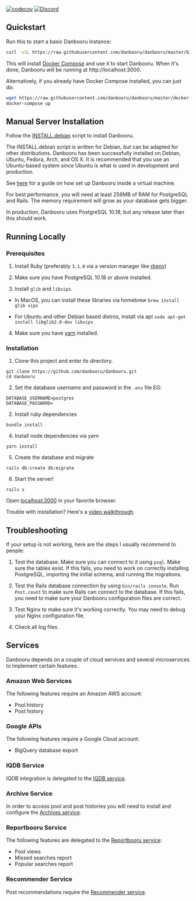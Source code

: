 [![codecov](https://codecov.io/gh/danbooru/danbooru/branch/master/graph/badge.svg)](https://codecov.io/gh/danbooru/danbooru) [![Discord](https://img.shields.io/discord/310432830138089472?label=Discord)](https://discord.gg/eSVKkUF)

## Quickstart

Run this to start a basic Danbooru instance:

```sh
curl -sSL https://raw.githubusercontent.com/danbooru/danbooru/master/bin/danbooru | sh
```

This will install [Docker Compose](https://docs.docker.com/compose/) and use it
to start Danbooru. When it's done, Danbooru will be running at http://localhost:3000.

Alternatively, if you already have Docker Compose installed, you can just do:

```sh
wget https://raw.githubusercontent.com/danbooru/danbooru/master/docker-compose.yaml
docker-compose up
```

## Manual Server Installation

Follow the [INSTALL.debian](INSTALL.debian) script to install Danbooru.

The INSTALL.debian script is written for Debian, but can be adapted for other
distributions. Danbooru has been successfully installed on Debian, Ubuntu,
Fedora, Arch, and OS X. It is recommended that you use an Ubuntu-based system
since Ubuntu is what is used in development and production.

See [here](https://github.com/danbooru/danbooru/wiki/Ubuntu-Installation-Help-Guide)
for a guide on how set up Danbooru inside a virtual machine.

For best performance, you will need at least 256MB of RAM for PostgreSQL and
Rails. The memory requirement will grow as your database gets bigger.

In production, Danbooru uses PostgreSQL 10.18, but any release later than this should work.

## Running Locally

### Prerequisites

1) Install Ruby (preferably `3.1.0` via a version manager like [rbenv](https://github.com/rbenv/rbenv))

2) Make sure you have PostgreSQL 10.18 or above installed.

3) Install `glib` and `libvips`.

  * In MacOS, you can install these libraries via homebrew `brew install glib vips`

  * For Ubuntu and other Debian based distros, install via apt `sudo apt-get install libglib2.0-dev libvips`

4) Make sure you have [yarn](https://classic.yarnpkg.com/lang/en/docs/install) installed.

### Installation

1) Clone this project and enter its directory.

```shell
git clone https://github.com/danbooru/danbooru.git
cd danbooru
```

2) Set the database username and password in the `.env` file EG:

```
DATABASE_USERNAME=postgres
DATABASE_PASSWORD=
```

2) Install ruby dependencies

```shell
bundle install
```

4) Install node dependencies via yarn

```shell
yarn install
```

5) Create the database and migrate

```shell
rails db:create db:migrate
```

6) Start the server!

```shell
rails s
```

Open [localhost:3000](http://localhost:3000) in your favorite browser.

Trouble with installation? Here's a [video walkthrough](https://replayable.io/replay/6399b61d300ffb0063c3b95c/?share=LYxvXUDxJaUcL4DTCkwdg).

## Troubleshooting

If your setup is not working, here are the steps I usually recommend to people:

1) Test the database. Make sure you can connect to it using `psql`. Make
sure the tables exist. If this fails, you need to work on correctly
installing PostgreSQL, importing the initial schema, and running the
migrations.

2) Test the Rails database connection by using `bin/rails console`. Run
`Post.count` to make sure Rails can connect to the database. If this
fails, you need to make sure your Danbooru configuration files are
correct.

3) Test Nginx to make sure it's working correctly.  You may need to
debug your Nginx configuration file.

4) Check all log files.

## Services

Danbooru depends on a couple of cloud services and several microservices to
implement certain features.

### Amazon Web Services

The following features require an Amazon AWS account:

* Pool history
* Post history

### Google APIs

The following features require a Google Cloud account:

* BigQuery database export

### IQDB Service

IQDB integration is delegated to the [IQDB service](https://github.com/danbooru/iqdb).

### Archive Service

In order to access pool and post histories you will need to install and
configure the [Archives service](https://github.com/danbooru/archives).

### Reportbooru Service

The following features are delegated to the [Reportbooru service](https://github.com/danbooru/reportbooru):

* Post views
* Missed searches report
* Popular searches report

### Recommender Service

Post recommendations require the [Recommender service](https://github.com/danbooru/recommender).
